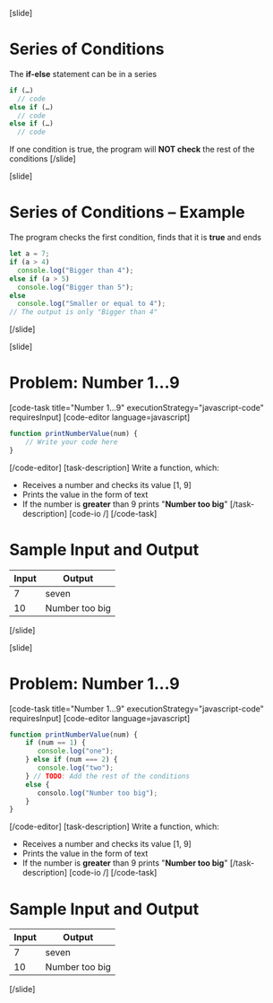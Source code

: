 [slide]
# Series of Conditions
The **if-else** statement can be in a series
```js
if (…) 
  // code
else if (…) 
  // code
else if (…) 
  // code
```
If one condition is true, the program will **NOT check** the rest of the conditions
[/slide]

[slide]
# Series of Conditions – Example
The program checks the first condition, finds that it is **true** and ends
```js
let a = 7;
if (a > 4) 
  console.log("Bigger than 4"); 
else if (a > 5)
  console.log("Bigger than 5"); 
else 
  console.log("Smaller or equal to 4"); 
// The output is only "Bigger than 4" 
```
[/slide]

[slide]
# Problem: Number 1...9
[code-task title="Number 1...9" executionStrategy="javascript-code" requiresInput]
[code-editor language=javascript]
```js
function printNumberValue(num) {
    // Write your code here
}
```
[/code-editor]
[task-description]
Write a function, which: 
* Receives a number and checks its value [1, 9]
* Prints the value in the form of text
* If the number is **greater** than 9 prints "**Number too big**"
[/task-description]
[code-io /]
[/code-task]
# Sample Input and Output
|Input|Output|
|-----|------|
|7|seven|
|10|Number too big|
[/slide]

[slide]
# Problem: Number 1...9
[code-task title="Number 1...9" executionStrategy="javascript-code" requiresInput]
[code-editor language=javascript]
```js
function printNumberValue(num) {
    if (num == 1) {
       console.log("one");
    } else if (num === 2) {
       console.log("two");
    } // TODO: Add the rest of the conditions
    else {
       consolo.log("Number too big");
    }
}
```
[/code-editor]
[task-description]
Write a function, which: 
* Receives a number and checks its value [1, 9]
* Prints the value in the form of text
* If the number is **greater** than 9 prints "**Number too big**"
[/task-description]
[code-io /]
[/code-task]
# Sample Input and Output
|Input|Output|
|-----|------|
|7|seven|
|10|Number too big|
[/slide]